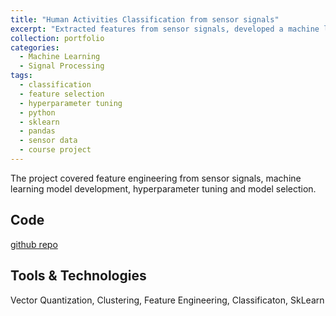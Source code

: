 ```yaml
---
title: "Human Activities Classification from sensor signals"
excerpt: "Extracted features from sensor signals, developed a machine learning model, and tuned hyperparameter."
collection: portfolio
categories:
  - Machine Learning
  - Signal Processing
tags:
  - classification
  - feature selection
  - hyperparameter tuning
  - python
  - sklearn
  - pandas
  - sensor data
  - course project
---
```


The project covered feature engineering from sensor signals, machine learning model development, hyperparameter tuning and model selection.

## Code

[github repo](https://github.com/qasimnazir/CS-498_Applied-Machine-Learning_UIUC-Spring-2019/tree/master/HW05)

## Tools & Technologies
Vector Quantization, Clustering, Feature Engineering, Classificaton, SkLearn
